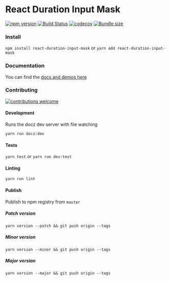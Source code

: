 # React Duration Input Mask

[![npm version](https://img.shields.io/npm/v/react-duration-input-mask.svg)](https://www.npmjs.com/package/react-duration-input-mask) [![Build Status](https://img.shields.io/travis/nijk/react-duration-input-mask/master.svg)](https://travis-ci.org/nijk/react-duration-input-mask) [![codecov](https://codecov.io/gh/nijk/react-duration-input-mask/branch/master/graph/badge.svg)](https://codecov.io/gh/nijk/react-duration-input-mask) [![Bundle size](https://img.shields.io/bundlephobia/minzip/react-duration-input-mask.svg)](https://bundlephobia.com/result?p=react-duration-input-mask)

### Install
`npm install react-duration-input-mask` or `yarn add react-duration-input-mask`

### Documentation
You can find the [docs and demos here](https://react-duration-input-mask.netlify.com/)

### Contributing
[![contributions welcome](https://img.shields.io/badge/contributions-welcome-brightgreen.svg?style=flat)](https://github.com/dwyl/esta/issues)

#### Development
Runs the docz dev server with file watching

`yarn run docz:dev`

#### Tests
`yarn test` or `yarn run dev:test`

#### Linting
`yarn run lint`

#### Publish

Publish to npm registry from `master`

##### Patch version
`yarn version --patch && git push origin --tags`

##### Minor version
`yarn version --minor && git push origin --tags`

##### Major version
`yarn version --major && git push origin --tags`
